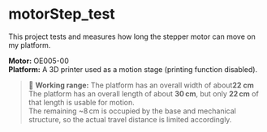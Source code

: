 # motorStep_test

This project tests and measures how long the stepper motor can move on my platform.

**Motor:** OE005-00  
**Platform:** A 3D printer used as a motion stage (printing function disabled).

> 📏
> **Working range:**
> The platform has an overall width of about**22 cm**
> The platform has an overall length of about **30 cm**, but only **22 cm** of that length is usable for motion.  
> The remaining ~8 cm is occupied by the base and mechanical structure, so the actual travel distance is limited accordingly.


